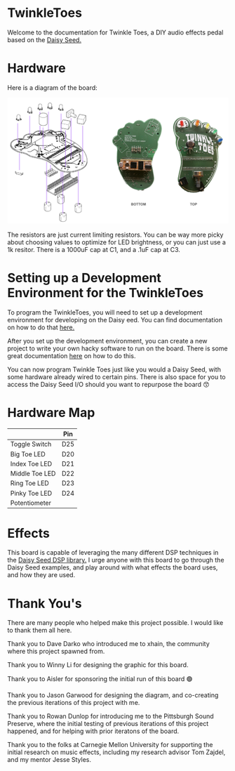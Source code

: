 # TwinkleToes

Welcome to the documentation for Twinkle Toes, a DIY audio effects pedal based on the [Daisy Seed.](https://electro-smith.com/products/daisy-seed?variant=45234245108004z) 

# Hardware
Here is a diagram of the board:

![diagram of twinkle toes](https://github.com/EinsteinUnicorn/TwinkleToes/blob/main/diagram.png)

The resistors are just current limiting resistors. You can be way more picky about choosing values to optimize for LED brightness, or you can just use a 1k resitor. 
There is a 1000uF cap at C1, and a .1uF cap at C3. 

# Setting up a Development Environment for the TwinkleToes

To program the TwinkleToes, you will need to set up a development environment for developing on the Daisy eed. You can find documentation on how to do that [here.](https://github.com/electro-smith/DaisyWiki/wiki/1.-Setting-Up-Your-Development-Environment)

After you set up the development environment, you can create a new project to write your own hacky software to run on the board. There is some great documentation [here](https://github.com/electro-smith/DaisyWiki/wiki/1.-Setting-Up-Your-Development-Environment#to-make-your-own-daisy-project-checkout-the-create-a-new-project-wiki-page) on how to do this. 

You can now program Twinkle Toes just like you would a Daisy Seed, with some hardware already wired to certain pins. There is also space for you to access the Daisy Seed I/O should you want to repurpose the board 😙

# Hardware Map

|                 | Pin |
|-----------------|-----|
| Toggle Switch   | D25 |
| Big Toe LED     | D20 |
| Index Toe LED   | D21 |
| Middle Toe LED  | D22 |
| Ring Toe LED    | D23 |
| Pinky Toe LED   | D24 |
| Potentiometer   |     |

# Effects

This board is capable of leveraging the many different DSP techniques in the [Daisy Seed DSP library.](https://electro-smith.github.io/DaisySP/index.html) I urge anyone with this board to go through the Daisy Seed examples, and play around with what effects the board uses, and how they are used. 

# Thank You's

There are many people who helped make this project possible. I would like to thank them all here. 

Thank you to Dave Darko who introduced me to xhain, the community where this project spawned from.

Thank you to Winny Li for designing the graphic for this board. 

Thank you to Aisler for sponsoring the initial run of this board 🟢

Thank you to Jason Garwood for designing the diagram, and co-creating the previous iterations of this project with me. 

Thank you to Rowan Dunlop for introducing me to the Pittsburgh Sound Preserve, where the initial testing of previous iterations of this project happened, and for helping with prior iteratons of the board. 

Thank you to the folks at Carnegie Mellon University for supporting the initial research on music effects, including my research advisor Tom Zajdel, and my mentor Jesse Styles. 
